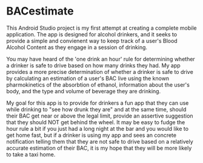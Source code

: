 # BACestimate
This Android Studio project is my first attempt at creating a complete mobile application.
The app is designed for alcohol drinkers, and it seeks to provide a simple and convienent way to keep track of a
user's Blood Alcohol Content as they engage in a session of drinking. 

You may have heard of the 'one drink an hour' rule for determining whether a drinker is safe to drive based on how many drinks they had.
My app provides a more precise determination of whether a drinker is safe to drive by calculating an estimation
of a user's BAC live using the known pharmokinetics of the absorbtion of ethanol, information about the user's body, and
the type and volume of beverage they are drinking.

My goal for this app is to provide for drinkers a fun app that they can use while drinking to "see how drunk they are" and at the
same time, should their BAC get near or above the legal limit, provide an assertive suggestion that 
they should NOT get behind the wheel. 
It may be easy to fudge the hour rule a bit if you just had a long night at the bar and you would like to get home fast,
but if a drinker is using my app and sees an concrete notification telling them that they are not safe to drive based on
a relatively accurate estimation of their BAC, it is my hope that they will be more likely to take a taxi home.
